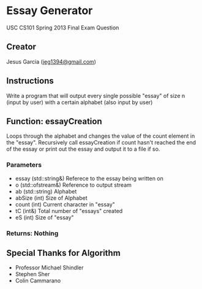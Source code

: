 # Essay Generator
USC CS101 Spring 2013 Final Exam Question

## Creator
Jesus Garcia (jeg1394@gmail.com)

## Instructions
Write a program that will output every single possible "essay" of size n (input by user) with a certain alphabet (also input by user)

## Function: essayCreation
Loops through the alphabet and changes the value of the count element
in the "essay". Recursively call essayCreation if count hasn't reached the
end of the essay or print out the essay and output it to a file if so.

### Parameters
* essay (std::string&)	Referece to the essay being written on
* o (std::ofstream&)	Reference to output stream
* ab (std::string)	Alphabet
* abSize (int)		Size of Alphabet
* count (int)		Current character in "essay"
* tC (int&)		Total number of "essays" created
* eS (int)		Size of "essay"

### Returns: Nothing

## Special Thanks for Algorithm
* Professor Michael Shindler
* Stephen Sher
* Colin Cammarano
